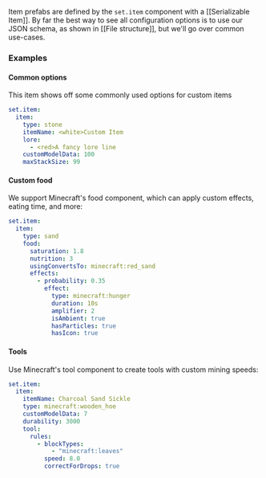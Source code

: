 Item prefabs are defined by the `set.item` component with a
[[Serializable Item]]. By far the best way to see all configuration options is to use our JSON schema, as shown in [[File structure]], but we'll go over common use-cases.

### Examples

#### Common options

This item shows off some commonly used options for custom items

```yaml
set.item:
  item:
    type: stone
    itemName: <white>Custom Item
    lore:
      - <red>A fancy lore line
    customModelData: 100
    maxStackSize: 99
```

#### Custom food

We support Minecraft's food component, which can apply custom effects, eating time, and more:

```yaml
set.item:
  item:
    type: sand
    food:
      saturation: 1.8
      nutrition: 3
      usingConvertsTo: minecraft:red_sand
      effects:
        - probability: 0.35
          effect:
            type: minecraft:hunger
            duration: 10s
            amplifier: 2
            isAmbient: true
            hasParticles: true
            hasIcon: true
```

#### Tools

Use Minecraft's tool component to create tools with custom mining speeds:

```yaml
set.item:
  item:
    itemName: Charcoal Sand Sickle
    type: minecraft:wooden_hoe
    customModelData: 7
    durability: 3000
    tool:
      rules:
        - blockTypes:
            - "minecraft:leaves"
          speed: 8.0
          correctForDrops: true
```

